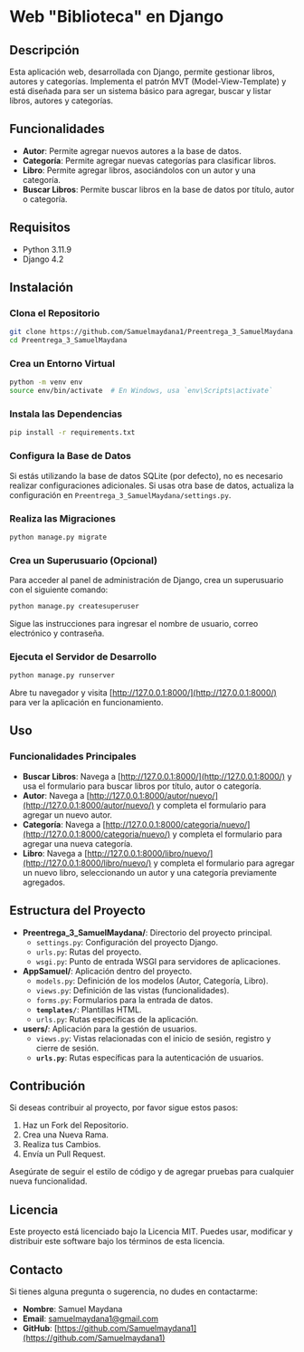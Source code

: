 # Web "Biblioteca" en Django

## Descripción

Esta aplicación web, desarrollada con Django, permite gestionar libros, autores y categorías. Implementa el patrón MVT (Model-View-Template) y está diseñada para ser un sistema básico para agregar, buscar y listar libros, autores y categorías.

## Funcionalidades

- **Autor**: Permite agregar nuevos autores a la base de datos.
- **Categoría**: Permite agregar nuevas categorías para clasificar libros.
- **Libro**: Permite agregar libros, asociándolos con un autor y una categoría.
- **Buscar Libros**: Permite buscar libros en la base de datos por título, autor o categoría.

## Requisitos

- Python 3.11.9
- Django 4.2

## Instalación

### Clona el Repositorio

```bash
git clone https://github.com/Samuelmaydana1/Preentrega_3_SamuelMaydana.git
cd Preentrega_3_SamuelMaydana
```

### Crea un Entorno Virtual

```bash
python -m venv env
source env/bin/activate  # En Windows, usa `env\Scripts\activate`
```

### Instala las Dependencias

```bash
pip install -r requirements.txt
```

### Configura la Base de Datos

Si estás utilizando la base de datos SQLite (por defecto), no es necesario realizar configuraciones adicionales. Si usas otra base de datos, actualiza la configuración en `Preentrega_3_SamuelMaydana/settings.py`.

### Realiza las Migraciones

```bash
python manage.py migrate
```

### Crea un Superusuario (Opcional)

Para acceder al panel de administración de Django, crea un superusuario con el siguiente comando:

```bash
python manage.py createsuperuser
```

Sigue las instrucciones para ingresar el nombre de usuario, correo electrónico y contraseña.

### Ejecuta el Servidor de Desarrollo

```bash
python manage.py runserver
```

Abre tu navegador y visita [http://127.0.0.1:8000/](http://127.0.0.1:8000/) para ver la aplicación en funcionamiento.

## Uso

### Funcionalidades Principales

- **Buscar Libros**: Navega a [http://127.0.0.1:8000/](http://127.0.0.1:8000/) y usa el formulario para buscar libros por título, autor o categoría.
- **Autor**: Navega a [http://127.0.0.1:8000/autor/nuevo/](http://127.0.0.1:8000/autor/nuevo/) y completa el formulario para agregar un nuevo autor.
- **Categoría**: Navega a [http://127.0.0.1:8000/categoria/nuevo/](http://127.0.0.1:8000/categoria/nuevo/) y completa el formulario para agregar una nueva categoría.
- **Libro**: Navega a [http://127.0.0.1:8000/libro/nuevo/](http://127.0.0.1:8000/libro/nuevo/) y completa el formulario para agregar un nuevo libro, seleccionando un autor y una categoría previamente agregados.

## Estructura del Proyecto

- **Preentrega_3_SamuelMaydana/**: Directorio del proyecto principal.
  - `settings.py`: Configuración del proyecto Django.
  - `urls.py`: Rutas del proyecto.
  - `wsgi.py`: Punto de entrada WSGI para servidores de aplicaciones.
- **AppSamuel/**: Aplicación dentro del proyecto.
  - `models.py`: Definición de los modelos (Autor, Categoría, Libro).
  - `views.py`: Definición de las vistas (funcionalidades).
  - `forms.py`: Formularios para la entrada de datos.
  - **`templates/`**: Plantillas HTML.
  - `urls.py`: Rutas específicas de la aplicación.
- **users/**: Aplicación para la gestión de usuarios.
  - `views.py`: Vistas relacionadas con el inicio de sesión, registro y cierre de sesión.
  - **`urls.py`**: Rutas específicas para la autenticación de usuarios.

## Contribución

Si deseas contribuir al proyecto, por favor sigue estos pasos:

1. Haz un Fork del Repositorio.
2. Crea una Nueva Rama.
3. Realiza tus Cambios.
4. Envía un Pull Request.

Asegúrate de seguir el estilo de código y de agregar pruebas para cualquier nueva funcionalidad.

## Licencia

Este proyecto está licenciado bajo la Licencia MIT. Puedes usar, modificar y distribuir este software bajo los términos de esta licencia.

## Contacto

Si tienes alguna pregunta o sugerencia, no dudes en contactarme:

- **Nombre**: Samuel Maydana
- **Email**: [samuelmaydana1@gmail.com](mailto:samuelmaydana1@gmail.com)
- **GitHub**: [https://github.com/Samuelmaydana1](https://github.com/Samuelmaydana1)